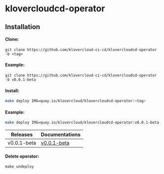 # klovercloudcd-operator
## Installation

#### Clone:
```shell
git clone https://github.com/klovercloud-ci-cd/klovercloudcd-operator -b <tag>
```
#### Example:
```shell
git clone https://github.com/klovercloud-ci-cd/klovercloudcd-operator -b v0.0.1-beta
```
#### Install:

```sh
make deploy IMG=quay.io/klovercloud/klovercloudcd-operator:<tag>
```
#### Example:
```sh
make deploy IMG=quay.io/klovercloud/klovercloudcd-operator:v0.0.1-beta
```
| Releases  | Documentations                    |
|-------------|-----------------------------------|
| v0.0.1-beta | [v0.0.1-beta](doc/v0.0.1-beta.md) |

#### Delete operator:
```shell
make undeploy
```
